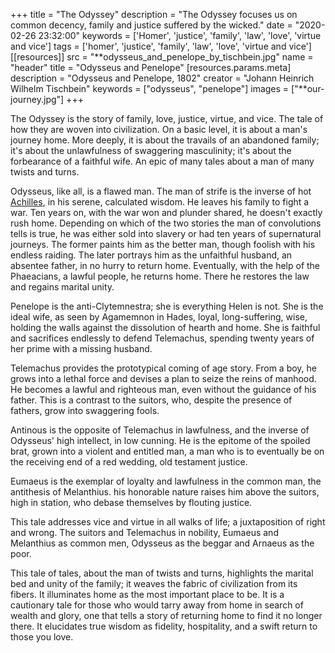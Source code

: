 +++
title = "The Odyssey"
description = "The Odyssey focuses us on common decency, family and justice suffered by the wicked."
date = "2020-02-26 23:32:00"
keywords = ['Homer',  'justice', 'family', 'law', 'love', 'virtue and vice']
tags = ['homer', 'justice', 'family', 'law', 'love', 'virtue and vice']
[[resources]]
  src = "**odysseus_and_penelope_by_tischbein.jpg"
  name = "header"
  title = "Odysseus and Penelope"
  [resources.params.meta]
    description = "Odysseus and Penelope, 1802"
    creator = "Johann Heinrich Wilhelm Tischbein"
    keywords = ["odysseus", "penelope"]
images = ["**our-journey.jpg"]
+++

The Odyssey is the story of family, love, justice, virtue, and vice. The tale of
how they are woven into civilization. On a basic level, it is about a man's
journey home. More deeply, it is about the travails of an abandoned family; it's
about the unlawfulness of swaggering masculinity; it's about the forbearance of
a faithful wife. An epic of many tales about a man of many twists and turns.

Odysseus, like all, is a flawed man. The man of strife is the inverse of hot
[Achilles](/musings/the-iliad), in his serene, calculated wisdom. He leaves his family to fight a war.
Ten years on, with the war won and plunder shared, he doesn't exactly rush home.
Depending on which of the two stories the man of convolutions tells is true, he
was either sold into slavery or had ten years of supernatural journeys. The
former paints him as the better man, though foolish with his endless raiding.
The later portrays him as the unfaithful husband, an absentee father, in no
hurry to return home. Eventually, with the help of the Phaeacians, a lawful
people, he returns home. There he restores the law and regains marital unity.

Penelope is the anti-Clytemnestra; she is everything Helen is not. She is the
ideal wife, as seen by Agamemnon in Hades, loyal, long-suffering, wise, holding
the walls against the dissolution of hearth and home. She is faithful and
sacrifices endlessly to defend Telemachus, spending twenty years of her prime
with a missing husband.

Telemachus provides the prototypical coming of age story. From a boy, he grows
into a lethal force and devises a plan to seize the reins of manhood. He becomes
a lawful and righteous man, even without the guidance of his father. This is a
contrast to the suitors, who, despite the presence of fathers, grow into
swaggering fools.

Antinous is the opposite of Telemachus in lawfulness, and the inverse of
Odysseus' high intellect, in low cunning. He is the epitome of the spoiled brat,
grown into a violent and entitled man, a man who is to eventually be on the
receiving end of a red wedding, old testament justice.

Eumaeus is the exemplar of loyalty and lawfulness in the common man, the
antithesis of Melanthius. his honorable nature raises him above the suitors,
high in station, who debase themselves by flouting justice.

This tale addresses vice and virtue in all walks of life; a juxtaposition of
right and wrong. The suitors and Telemachus in nobility, Eumaeus and Melanthius
as common men, Odysseus as the beggar and Arnaeus as the poor.

This tale of tales, about the man of twists and turns, highlights the marital
bed and unity of the family; it weaves the fabric of civilization from its
fibers. It illuminates home as the most important place to be. It is a
cautionary tale for those who would tarry away from home in search of wealth and
glory, one that tells a story of returning home to find it no longer there. It
elucidates true wisdom as fidelity, hospitality, and a swift return to those you
love.

